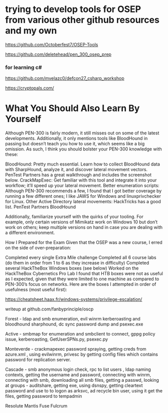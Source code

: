 # trying to develop tools for OSEP from various other github resources and my own

https://github.com/Octoberfest7/OSEP-Tools

https://github.com/deletehead/pen_300_osep_prep

### for learning c#

https://github.com/mvelazc0/defcon27_csharp_workshop

https://cryptopals.com/

# What You Should Also Learn By Yourself 
Although PEN-300 is fairly modern, it still misses out on some of the latest developments. Additionally, it only mentions tools like BloodHound in passing but doesn’t teach you how to use it, which seems like a big omission. As such, I think you should bolster your PEN-300 knowledge with these:

BloodHound: Pretty much essential. Learn how to collect BloodHound data with SharpHound, analyze it, and discover lateral movement vectors. PenTest Partners has a great walkthrough and includes the screenshot below.
CrackMapExec: Get familiar with this tool and integrate it into your workflow; it’ll speed up your lateral movement.
Better enumeration scripts: Although PEN-300 recommends a few, I found that I got better coverage by running a few different ones; I like JAWS for Windows and linuxprivchecker for Linux.
Other Active Directory lateral movements: HackTricks has a good list.
PenTest Partners BloodHound

Additionally, familiarize yourself with the quirks of your tooling. For example, only certain versions of Mimikatz work on Windows 10 but don’t work on others; keep multiple versions on hand in case you are dealing with a different environment.

How I Prepared for the Exam 
Given that the OSEP was a new course, I erred on the side of over-preparation:

Completed every single Extra Mile challenge
Completed all 6 course labs (do them in order from 1 to 6 as they increase in difficulty)
Completed several HackTheBox Windows boxes (see below)
Worked on the HackTheBox Cybernetics Pro Lab
I found that HTB boxes were not as useful as I expected, given that they were limited to one machine as compared to PEN-300’s focus on networks. Here are the boxes I attempted in order of usefulness (most useful first):

https://cheatsheet.haax.fr/windows-systems/privilege-escalation/

writeup at github.com/fanbyprinciple/oscp

Forest - ldap and smb enumeration, evil winrm kerberoasting and  bloodhound sharphound, dc sync password dump and psexec.exe

Active - smbmap for enumeration and smbclient to connect, gppg policy issue, kerberoasting, GetUserSPNs.py, psexec.py

Monteverde - crackmapexec password spraying, getting creds from azure.xml , using evilwinrm, privesc by getting config files which contains password for replication server.

Cascade - smb anonymous login check, rpc to list users , ldap naming contexts, getting the username and password, connecting with winrm, connecting with smb, downloading all smb files, getting a passwd, looking at groups - auditshare, getting exe, using dsnspy, getting cleartext password and use to to logon as arksvc, ad recycle bin user, using it get the files, getting password to tempadmin

Resolute
Mantis
Fuse
Fulcrum




